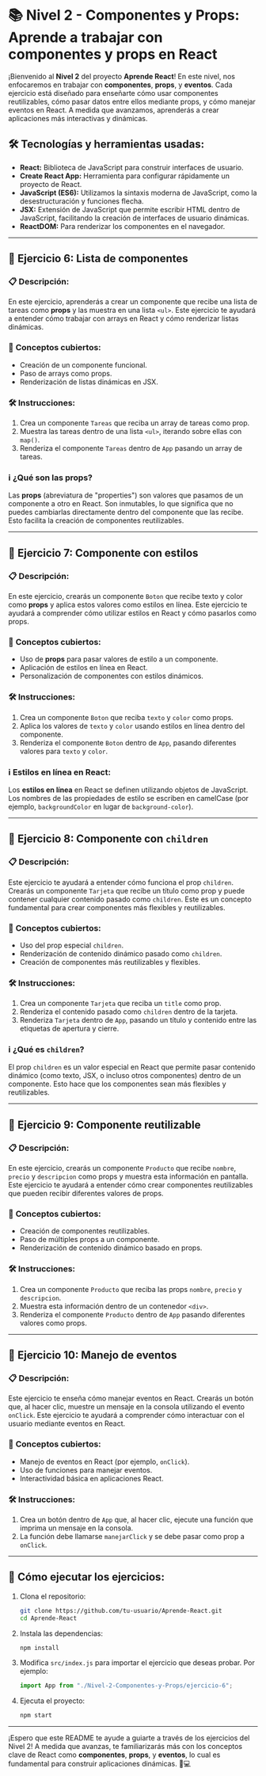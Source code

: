 # 📚 **Nivel 2 - Componentes y Props: Aprende a trabajar con componentes y props en React**

¡Bienvenido al **Nivel 2** del proyecto **Aprende React**! En este nivel, nos enfocaremos en trabajar con **componentes**, **props**, y **eventos**. Cada ejercicio está diseñado para enseñarte cómo usar componentes reutilizables, cómo pasar datos entre ellos mediante props, y cómo manejar eventos en React. A medida que avanzamos, aprenderás a crear aplicaciones más interactivas y dinámicas.

## 🛠️ **Tecnologías y herramientas usadas:**

- **React:** Biblioteca de JavaScript para construir interfaces de usuario.
- **Create React App:** Herramienta para configurar rápidamente un proyecto de React.
- **JavaScript (ES6):** Utilizamos la sintaxis moderna de JavaScript, como la desestructuración y funciones flecha.
- **JSX:** Extensión de JavaScript que permite escribir HTML dentro de JavaScript, facilitando la creación de interfaces de usuario dinámicas.
- **ReactDOM:** Para renderizar los componentes en el navegador.

---

## 📂 **Ejercicio 6: Lista de componentes**

### 📋 **Descripción:**

En este ejercicio, aprenderás a crear un componente que recibe una lista de tareas como **props** y las muestra en una lista `<ul>`. Este ejercicio te ayudará a entender cómo trabajar con arrays en React y cómo renderizar listas dinámicas.

### 🤔 **Conceptos cubiertos:**

- Creación de un componente funcional.
- Paso de arrays como props.
- Renderización de listas dinámicas en JSX.

### 🛠️ **Instrucciones:**

1. Crea un componente `Tareas` que reciba un array de tareas como prop.
2. Muestra las tareas dentro de una lista `<ul>`, iterando sobre ellas con `map()`.
3. Renderiza el componente `Tareas` dentro de `App` pasando un array de tareas.

### ℹ️ **¿Qué son las props?**

Las **props** (abreviatura de "properties") son valores que pasamos de un componente a otro en React. Son inmutables, lo que significa que no puedes cambiarlas directamente dentro del componente que las recibe. Esto facilita la creación de componentes reutilizables.

---

## 📂 **Ejercicio 7: Componente con estilos**

### 📋 **Descripción:**

En este ejercicio, crearás un componente `Boton` que recibe texto y color como **props** y aplica estos valores como estilos en línea. Este ejercicio te ayudará a comprender cómo utilizar estilos en React y cómo pasarlos como props.

### 🤔 **Conceptos cubiertos:**

- Uso de **props** para pasar valores de estilo a un componente.
- Aplicación de estilos en línea en React.
- Personalización de componentes con estilos dinámicos.

### 🛠️ **Instrucciones:**

1. Crea un componente `Boton` que reciba `texto` y `color` como props.
2. Aplica los valores de `texto` y `color` usando estilos en línea dentro del componente.
3. Renderiza el componente `Boton` dentro de `App`, pasando diferentes valores para `texto` y `color`.

### ℹ️ **Estilos en línea en React:**

Los **estilos en línea** en React se definen utilizando objetos de JavaScript. Los nombres de las propiedades de estilo se escriben en camelCase (por ejemplo, `backgroundColor` en lugar de `background-color`).

---

## 📂 **Ejercicio 8: Componente con `children`**

### 📋 **Descripción:**

Este ejercicio te ayudará a entender cómo funciona el prop `children`. Crearás un componente `Tarjeta` que recibe un título como prop y puede contener cualquier contenido pasado como `children`. Este es un concepto fundamental para crear componentes más flexibles y reutilizables.

### 🤔 **Conceptos cubiertos:**

- Uso del prop especial `children`.
- Renderización de contenido dinámico pasado como `children`.
- Creación de componentes más reutilizables y flexibles.

### 🛠️ **Instrucciones:**

1. Crea un componente `Tarjeta` que reciba un `title` como prop.
2. Renderiza el contenido pasado como `children` dentro de la tarjeta.
3. Renderiza `Tarjeta` dentro de `App`, pasando un título y contenido entre las etiquetas de apertura y cierre.

### ℹ️ **¿Qué es `children`?**

El prop `children` es un valor especial en React que permite pasar contenido dinámico (como texto, JSX, o incluso otros componentes) dentro de un componente. Esto hace que los componentes sean más flexibles y reutilizables.

---

## 📂 **Ejercicio 9: Componente reutilizable**

### 📋 **Descripción:**

En este ejercicio, crearás un componente `Producto` que recibe `nombre`, `precio` y `descripcion` como props y muestra esta información en pantalla. Este ejercicio te ayudará a entender cómo crear componentes reutilizables que pueden recibir diferentes valores de props.

### 🤔 **Conceptos cubiertos:**

- Creación de componentes reutilizables.
- Paso de múltiples props a un componente.
- Renderización de contenido dinámico basado en props.

### 🛠️ **Instrucciones:**

1. Crea un componente `Producto` que reciba las props `nombre`, `precio` y `descripcion`.
2. Muestra esta información dentro de un contenedor `<div>`.
3. Renderiza el componente `Producto` dentro de `App` pasando diferentes valores como props.

---

## 📂 **Ejercicio 10: Manejo de eventos**

### 📋 **Descripción:**

Este ejercicio te enseña cómo manejar eventos en React. Crearás un botón que, al hacer clic, muestre un mensaje en la consola utilizando el evento `onClick`. Este ejercicio te ayudará a comprender cómo interactuar con el usuario mediante eventos en React.

### 🤔 **Conceptos cubiertos:**

- Manejo de eventos en React (por ejemplo, `onClick`).
- Uso de funciones para manejar eventos.
- Interactividad básica en aplicaciones React.

### 🛠️ **Instrucciones:**

1. Crea un botón dentro de `App` que, al hacer clic, ejecute una función que imprima un mensaje en la consola.
2. La función debe llamarse `manejarClick` y se debe pasar como prop a `onClick`.

---

## 🚀 **Cómo ejecutar los ejercicios:**

1. Clona el repositorio:

   ```bash
   git clone https://github.com/tu-usuario/Aprende-React.git
   cd Aprende-React
   ```

2. Instala las dependencias:

   ```bash
   npm install
   ```

3. Modifica `src/index.js` para importar el ejercicio que deseas probar. Por ejemplo:

   ```jsx
   import App from "./Nivel-2-Componentes-y-Props/ejercicio-6";
   ```

4. Ejecuta el proyecto:

   ```bash
   npm start
   ```

---

¡Espero que este README te ayude a guiarte a través de los ejercicios del Nivel 2! A medida que avanzas, te familiarizarás más con los conceptos clave de React como **componentes**, **props**, y **eventos**, lo cual es fundamental para construir aplicaciones dinámicas. 🚀💻